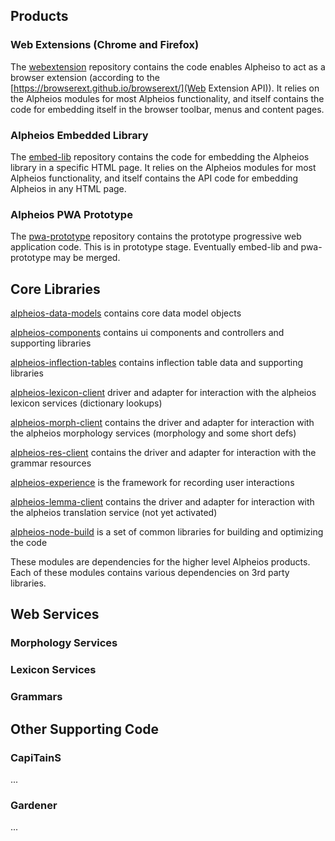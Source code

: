 ## Products

### Web Extensions (Chrome and Firefox)

The [webextension](https://github.com/alpheios-project/webextension) repository contains the code enables Alpheiso 
to act as a browser extension (according to the [https://browserext.github.io/browserext/](Web Extension API)). 
It relies on the Alpheios modules for most Alpheios functionality, and itself contains the code for embedding 
itself in the browser toolbar, menus and content pages.

### Alpheios Embedded Library

The [embed-lib](https://github.com/alpheios-project/embed-lib) repository contains the code for embedding the Alpheios
library in a specific HTML page.  It relies on the Alpheios modules for most Alpheios functionality, and itself 
contains the API code for embedding Alpheios in any HTML page.

### Alpheios PWA Prototype
The [pwa-prototype](https://github.com/alpheios-project/pwa-prototype) repository contains the prototype progressive web 
application code. This is in prototype stage. Eventually embed-lib and pwa-prototype may be merged.

## Core Libraries

[alpheios-data-models](https://github.com/alpheios-project/data-models) contains core data model objects

[alpheios-components](https://github.com/alpheios-project/components) contains ui components and controllers and supporting libraries

[alpheios-inflection-tables](https://github.com/alpheios-project/inflection-tables) contains inflection table data and supporting libraries

[alpheios-lexicon-client](https://github.com/alpheios-project/lexicon-client) driver and adapter for interaction with the alpheios lexicon services (dictionary lookups)

[alpheios-morph-client](https://github.com/alpheios-project/morph-client) contains the driver and adapter for interaction with the alpheios morphology services (morphology and some short defs)

[alpheios-res-client](https://github.com/alpheios-project/res-client) contains the driver and adapter for interaction with the grammar resources

[alpheios-experience](https://github.com/alpheios-project/experience) is the framework for recording user interactions

[alpheios-lemma-client](https://github.com/alpheios-project/lemma-client) contains the driver and adapter for interaction with the alpheios translation service (not yet activated)

[alpheios-node-build](https://github.com/alpheios-project/node-build) is a set of common libraries for building and optimizing the code

These modules are dependencies for the higher level Alpheios products. Each of these modules contains various dependencies on 
3rd party libraries. 

## Web Services

### Morphology Services

### Lexicon Services

### Grammars

## Other Supporting Code

### CapiTainS

...

### Gardener

...



